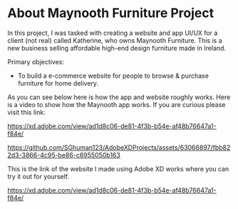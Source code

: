 # About Maynooth Furniture Project

In this project, I was tasked with creating a website and app UI/UX for a client (not real) called Katherine, who owns Maynooth Furniture. This is a new business selling affordable high-end design furniture made in Ireland.

Primary objectives:
- To build a e-commerce website for people to browse & purchase furniture for home delivery.

As you can see below here is how the app and website roughly works. Here is a video to show how the Maynooth app works. If you are curious please visit this link: 

https://xd.adobe.com/view/ad1d8c06-de81-4f3b-b54e-af48b76647a1-f84e/

https://github.com/SGhuman123/AdobeXDProjects/assets/63066897/fbb822d3-3866-4c95-be86-c6955050b163


This is the link of the website I made using Adobe XD works where you can try it out for yourself.

https://xd.adobe.com/view/ad1d8c06-de81-4f3b-b54e-af48b76647a1-f84e/


